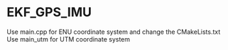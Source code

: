 # EKF_GPS_IMU
Use main.cpp for ENU coordinate system and change the CMakeLists.txt
Use main_utm for UTM coordinate system
